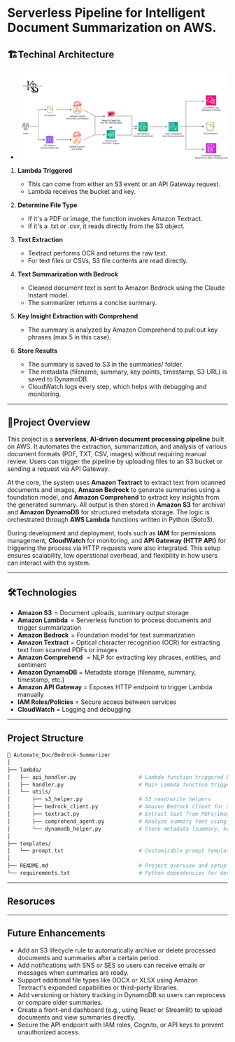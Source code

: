 # Serverless Pipeline for Intelligent Document Summarization on AWS.

## 🏗️**Techinal Architecture**
- ![AWS_Ai](<Serverless Pipeline for Intelligent Document Summarization.drawio.png>)

1. **Lambda Triggered**
    - This can come from either an S3 event or an API Gateway request.
    - Lambda receives the bucket and key.

2. **Determine File Type**
    - If it's a PDF or image, the function invokes Amazon Textract.
    - If it's a .txt or .csv, it reads directly from the S3 object.

3. **Text Extraction**
    - Textract performs OCR and returns the raw text.
    - For text files or CSVs, S3 file contents are read directly.

4. **Text Summarization with Bedrock**
    - Cleaned document text is sent to Amazon Bedrock using the Claude Instant model.
    - The summarizer returns a concise summary.

5. **Key Insight Extraction with Comprehend**
    - The summary is analyzed by Amazon Comprehend to pull out key phrases (max 5 in this case).

6. **Store Results**
    - The summary is saved to S3 in the summaries/ folder.
    - The metadata (filename, summary, key points, timestamp, S3 URL) is saved to DynamoDB.
    - CloudWatch logs every step, which helps with debugging and monitoring.

---

## 📜**Project Overview**
This project is a **serverless**, **AI-driven document processing pipeline** built on AWS. It automates the extraction, summarization, 
and analysis of various document formats (PDF, TXT, CSV, images) without requiring manual review. Users can trigger the pipeline by 
uploading files to an S3 bucket or sending a request via API Gateway.

At the core, the system uses **Amazon Textract** to extract text from scanned documents and images, **Amazon Bedrock** to generate 
summaries using a foundation model, and **Amazon Comprehend** to extract key insights from the generated summary. All output is then 
stored in **Amazon S3** for archival and **Amazon DynamoDB** for structured metadata storage. The logic is orchestrated through **AWS 
Lambda** functions written in Python (Boto3).

During development and deployment, tools such as **IAM** for permissions management, **CloudWatch** for monitoring, and **API Gateway 
(HTTP API)** for triggering the process via HTTP requests were also integrated. This setup ensures scalability, low operational 
overhead, and flexibility in how users can interact with the system.

---

## 🛠️**Technologies**
- **Amazon S3**            = Document uploads, summary output storage
- **Amazon Lambda**        = Serverless function to process documents and trigger summarization
- **Amazon Bedrock**       = Foundation model for text summarization
- **Amazon Textract**      = Optical character recognition (OCR) for extracting text from scanned PDFs or images
- **Amazon Comprehend**    = NLP for extracting key phrases, entities, and sentiment
- **Amazon DynamoDB**      = Metadata storage (filename, summary, timestamp, etc.)
- **Amazon API Gateway**   = Exposes HTTP endpoint to trigger Lambda manually
- **IAM Roles/Policies**   = Secure access between services
- **CloudWatch**           = Logging and debugging

---

## **Project Structure**
```bash
📁 Automate_Doc/Bedrock-Summarizer
│
├── lambda/
│   ├── api_handler.py                    # Lambda function triggered by API Gateway (manual trigger)
│   ├── handler.py                        # Main Lambda function triggered by S3 uploads
│   └── utils/
│       ├── s3_helper.py                  # S3 read/write helpers
│       ├── bedrock_client.py             # Amazon Bedrock client for summarizing
│       ├── textract.py                   # Extract text from PDFs/images via Textract
│       ├── comprehend_agent.py           # Analyze summary text using Amazon Comprehend
│       └── dynamodb_helper.py            # Store metadata (summary, key points, etc.) to DynamoDB
│
├── templates/
│   └── prompt.txt                        # Customizable prompt template used with Bedrock
│
├── README.md                             # Project overview and setup guide
└── requirements.txt                      # Python dependencies for development or packaging
```
---
## **Resoruces**


---

## **Future Enhancements**

- Add an S3 lifecycle rule to automatically archive or delete processed documents and summaries after a certain period.
- Add notifications with SNS or SES so users can receive emails or messages when summaries are ready.
- Support additional file types like DOCX or XLSX using Amazon Textract's expanded capabilities or third-party libraries.
- Add versioning or history tracking in DynamoDB so users can reprocess or compare older summaries.
- Create a front-end dashboard (e.g., using React or Streamlit) to upload documents and view summaries directly.
- Secure the API endpoint with IAM roles, Cognito, or API keys to prevent unauthorized access.

[def]: <Serverless Pipeline for Intelligent Document Summarization.drawio.png>